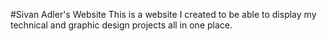 #Sivan Adler's Website
This is a website I created to be able to display my technical and graphic design projects all in one place. 
